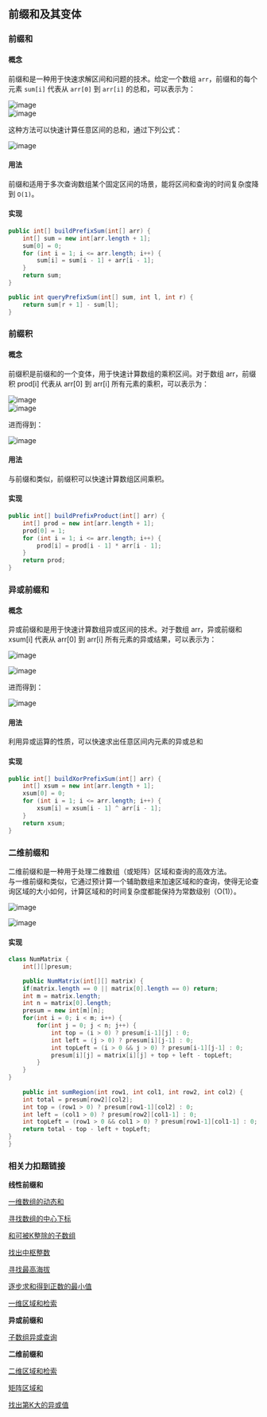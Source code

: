 
## 前缀和及其变体

### 前缀和

#### 概念
前缀和是一种用于快速求解区间和问题的技术。给定一个数组 `arr`，前缀和的每个元素 `sum[i]` 代表从 `arr[0]` 到 `arr[i]` 的总和，可以表示为：

![image](https://github.com/baibairui/Data-Structure-and-Algorthim/assets/123094711/668907be-966d-4e49-9bf1-dc84561d3f9c)<br>
![image](https://github.com/baibairui/Data-Structure-and-Algorthim/assets/123094711/5a5f4082-d742-4a37-8dbd-aed413731ebd)<br>

这种方法可以快速计算任意区间的总和，通过下列公式：

![image](https://github.com/baibairui/Data-Structure-and-Algorthim/assets/123094711/f120f3ab-d92e-4242-9ce6-58d872a71210)


#### 用法
前缀和适用于多次查询数组某个固定区间的场景，能将区间和查询的时间复杂度降到 `O(1)`。

#### 实现
```java
public int[] buildPrefixSum(int[] arr) {
    int[] sum = new int[arr.length + 1];
    sum[0] = 0;
    for (int i = 1; i <= arr.length; i++) {
        sum[i] = sum[i - 1] + arr[i - 1];
    }
    return sum;
}

public int queryPrefixSum(int[] sum, int l, int r) {
    return sum[r + 1] - sum[l];
}
````

### 前缀积

#### 概念
前缀积是前缀和的一个变体，用于快速计算数组的乘积区间。对于数组 arr，前缀积 prod[i] 代表从 arr[0] 到 arr[i] 所有元素的乘积，可以表示为：

![image](https://github.com/baibairui/Data-Structure-and-Algorthim/assets/123094711/e9621e2e-722d-4cc2-ac64-2a24a3a9bcb1)<br>
![image](https://github.com/baibairui/Data-Structure-and-Algorthim/assets/123094711/26befc8e-758a-4857-9ea5-04d11faf6cf7)<br>

进而得到：

![image](https://github.com/baibairui/Data-Structure-and-Algorthim/assets/123094711/21c5e107-51d4-462e-a036-e7327cda3821)


#### 用法
与前缀和类似，前缀积可以快速计算数组区间乘积。

#### 实现
````java
public int[] buildPrefixProduct(int[] arr) {
    int[] prod = new int[arr.length + 1];
    prod[0] = 1;
    for (int i = 1; i <= arr.length; i++) {
        prod[i] = prod[i - 1] * arr[i - 1];
    }
    return prod;
}
````

### 异或前缀和

#### 概念
异或前缀和是用于快速计算数组异或区间的技术。对于数组 arr，异或前缀和 xsum[i] 代表从 arr[0] 到 arr[i] 所有元素的异或结果，可以表示为：

![image](https://github.com/baibairui/Data-Structure-and-Algorthim/assets/123094711/e0ce2fd3-d75b-4d73-8710-f9a9b134585f)<br>

![image](https://github.com/baibairui/Data-Structure-and-Algorthim/assets/123094711/703fe0b3-7a21-4b41-a6f3-c040326af808)<br>

进而得到：

![image](https://github.com/baibairui/Data-Structure-and-Algorthim/assets/123094711/0da8197f-07b1-4dfa-8323-a44434a69e52)<br>


#### 用法
利用异或运算的性质，可以快速求出任意区间内元素的异或总和

#### 实现
````java
public int[] buildXorPrefixSum(int[] arr) {
    int[] xsum = new int[arr.length + 1];
    xsum[0] = 0;
    for (int i = 1; i <= arr.length; i++) {
        xsum[i] = xsum[i - 1] ^ arr[i - 1];
    }
    return xsum;
}
````
### 二维前缀和
二维前缀和是一种用于处理二维数组（或矩阵）区域和查询的高效方法。<br>
与一维前缀和类似，它通过预计算一个辅助数组来加速区域和的查询，使得无论查询区域的大小如何，计算区域和的时间复杂度都能保持为常数级别（O(1)）。<br>

![image](https://github.com/baibairui/Data-Structure-and-Algorthim/assets/123094711/5e8a4a63-4597-4ed5-8b93-bf723c2872d0)<br>

![image](https://github.com/baibairui/Data-Structure-and-Algorthim/assets/123094711/0571cbfe-9340-489b-a318-e7a21bfcc99c)<br>


#### 实现
```` java
class NumMatrix {
    int[][]presum;

    public NumMatrix(int[][] matrix) {
    if(matrix.length == 0 || matrix[0].length == 0) return;
    int m = matrix.length;
    int n = matrix[0].length;
    presum = new int[m][n];
    for(int i = 0; i < m; i++) {
        for(int j = 0; j < n; j++) {
            int top = (i > 0) ? presum[i-1][j] : 0;
            int left = (j > 0) ? presum[i][j-1] : 0;
            int topLeft = (i > 0 && j > 0) ? presum[i-1][j-1] : 0;
            presum[i][j] = matrix[i][j] + top + left - topLeft;
        }
    }
}
    
    public int sumRegion(int row1, int col1, int row2, int col2) {
    int total = presum[row2][col2];
    int top = (row1 > 0) ? presum[row1-1][col2] : 0;
    int left = (col1 > 0) ? presum[row2][col1-1] : 0;
    int topLeft = (row1 > 0 && col1 > 0) ? presum[row1-1][col1-1] : 0;
    return total - top - left + topLeft;
}
}

````


### 相关力扣题链接

**线性前缀和** <br>

[一维数组的动态和](https://leetcode.cn/problems/running-sum-of-1d-array/description/)<br>

[寻找数组的中心下标](https://leetcode.cn/problems/find-pivot-index/description/)<br>

[和可被K整除的子数组](https://leetcode.cn/problems/subarray-sums-divisible-by-k/description/)<br>

[找出中枢整数](https://leetcode.cn/problems/find-the-pivot-integer/description/)<br>

[寻找最高海拔](https://leetcode.cn/problems/find-the-highest-altitude/description/)<br>

[逐步求和得到正数的最小值](https://leetcode.cn/problems/minimum-value-to-get-positive-step-by-step-sum/description/)

[一维区域和检索](https://leetcode.cn/problems/range-sum-query-immutable/description/)<br>

**异或前缀和** <br>

[子数组异或查询](https://leetcode.cn/problems/xor-queries-of-a-subarray/description/)<br>

**二维前缀和** <br>

[二维区域和检索](https://leetcode.cn/problems/range-sum-query-2d-immutable/description/)<br>

[矩阵区域和](https://leetcode.cn/problems/matrix-block-sum/description/)<br>

[找出第K大的异或值](https://leetcode.cn/problems/find-kth-largest-xor-coordinate-value/description/)<br>
